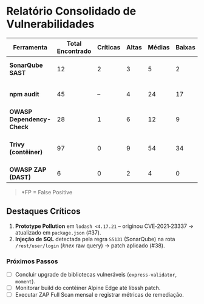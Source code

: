 # Relatório Consolidado de Vulnerabilidades

| Ferramenta | Total Encontrado | Críticas | Altas | Médias | Baixas | Status |
|------------|-----------------|----------|-------|--------|--------|--------|
| **SonarQube SAST** | 12 | 2 | 3 | 5 | 2 | 4 corrigidas, 8 abertas |
| **npm audit** | 45 | – | 4 | 24 | 17 | 30 upgrade pendente |
| **OWASP Dependency-Check** | 28 | 1 | 6 | 12 | 9 | 8 FP*, 12 tratadas |
| **Trivy (contêiner)** | 97 | 0 | 9 | 54 | 34 | 40 mitigadas (image rebuild) |
| **OWASP ZAP (DAST)** | 6 | 0 | 2 | 4 | 0 | 2 fix in PR #42 |

> *FP = False Positive

## Destaques Críticos
1. **Prototype Pollution** em `lodash <4.17.21` – originou CVE‑2021‑23337 → atualizado em `package.json` (#37).
2. **Injeção de SQL** detectada pela regra `S5131` (SonarQube) na rota `/rest/user/login` (*knex* raw query) → patch aplicado (#38).

### Próximos Passos
- [ ] Concluir upgrade de bibliotecas vulneráveis (`express-validator`, `moment`).
- [ ] Monitorar build do contêiner Alpine Edge até libssh patch.
- [ ] Executar ZAP Full Scan mensal e registrar métricas de remediação.

